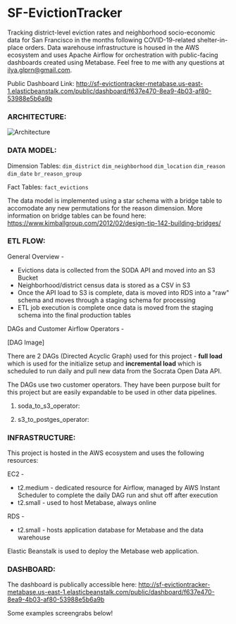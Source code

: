 # SF-EvictionTracker

Tracking district-level eviction rates and neighborhood socio-economic data for San Francisco in the months following COVID-19-related shelter-in-place orders. Data warehouse infrastructure is housed in the AWS ecosystem and uses Apache Airflow for orchestration with public-facing dashboards created using Metabase. Feel free to me with any questions at ilya.glprn@gmail.com.

Public Dashboard Link: http://sf-evictiontracker-metabase.us-east-1.elasticbeanstalk.com/public/dashboard/f637e470-8ea9-4b03-af80-53988e5b6a9b



<h3>ARCHITECTURE:</h3>

![Architecture](https://i.imgur.com/s2gLBZt.png)


<h3>DATA MODEL:</h3>

Dimension Tables:
`dim_district`
`dim_neighborhood`
`dim_location`
`dim_reason`
`dim_date`
`br_reason_group`

Fact Tables:
`fact_evictions`

The data model is implemented using a star schema with a bridge table to accomodate any new permutations for the reason dimension. More information on bridge tables can be found here: https://www.kimballgroup.com/2012/02/design-tip-142-building-bridges/


<h3>ETL FLOW:</h3>

General Overview - 
- Evictions data is collected from the SODA API and moved into an S3 Bucket
- Neighborhood/district census data is stored as a CSV in S3
- Once the API load to S3 is complete, data is moved into RDS into a "raw" schema and moves through a staging schema for processing
- ETL job execution is complete once data is moved from the staging schema into the final production tables

DAGs and Customer Airflow Operators -

[DAG Image]

There are 2 DAGs (Directed Acyclic Graph) used for this project - <b>full load</b> which is used for the initialize setup and <b>incremental load</b> which is scheduled to run daily and pull new data from the Socrata Open Data API.

The DAGs use two customer operators. They have been purpose built for this project but are easily expandable to be used in other data pipelines.

1. soda_to_s3_operator:

2. s3_to_postges_operator:


<h3>INFRASTRUCTURE:</h3>

This project is hosted in the AWS ecosystem and uses the following resources:

EC2 -
- t2.medium - dedicated resource for Airflow, managed by AWS Instant Scheduler to complete the daily DAG run and shut off after execution 
- t2.small - used to host Metabase, always online

RDS -
- t2.small - hosts application database for Metabase and the data warehouse

Elastic Beanstalk is used to deploy the Metabase web application.


<h3>DASHBOARD:</h3>

The dashboard is publically accessible here: http://sf-evictiontracker-metabase.us-east-1.elasticbeanstalk.com/public/dashboard/f637e470-8ea9-4b03-af80-53988e5b6a9b

Some examples screengrabs below!
